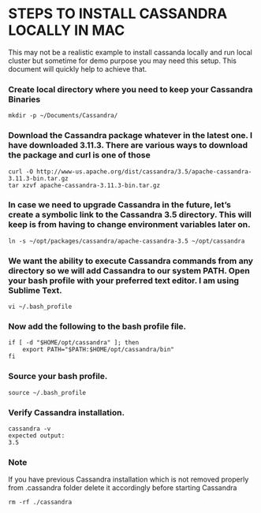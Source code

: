 # STEPS TO INSTALL CASSANDRA LOCALLY IN MAC

This may not be a realistic example to install cassanda locally and run local cluster but sometime for demo purpose you may need this setup. This document will quickly help to achieve that.

### Create local directory where you need to keep your Cassandra Binaries

    mkdir -p ~/Documents/Cassandra/


### Download the Cassandra package whatever in the latest one. I have downloaded 3.11.3. There are various ways to download the package and curl is one of those

    curl -O http://www-us.apache.org/dist/cassandra/3.5/apache-cassandra-3.11.3-bin.tar.gz
    tar xzvf apache-cassandra-3.11.3-bin.tar.gz


### In case we need to upgrade Cassandra in the future, let’s create a symbolic link to the Cassandra 3.5 directory. This will keep is from having to change environment variables later on.

    ln -s ~/opt/packages/cassandra/apache-cassandra-3.5 ~/opt/cassandra


### We want the ability to execute Cassandra commands from any directory so we will add Cassandra to our system PATH. Open your bash profile with your preferred text editor. I am using Sublime Text.

    vi ~/.bash_profile


### Now add the following to the bash profile file.

    if [ -d "$HOME/opt/cassandra" ]; then
        export PATH="$PATH:$HOME/opt/cassandra/bin"
    fi


### Source your bash profile.

    source ~/.bash_profile


### Verify Cassandra installation.

    cassandra -v
    expected output:
    3.5


### Note
If you have previous Cassandra installation which is not removed properly from .cassandra folder delete it accordingly before starting Cassandra

    rm -rf ./cassandra

